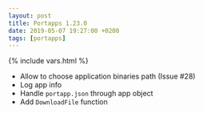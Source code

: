 ```yaml
---
layout: post
title: Portapps 1.23.0
date: 2019-05-07 19:27:00 +0200
tags: [portapps]
---
```

{% include vars.html %}

* Allow to choose application binaries path (Issue #28)
* Log app info
* Handle `portapp.json` through app object
* Add `DownloadFile` function